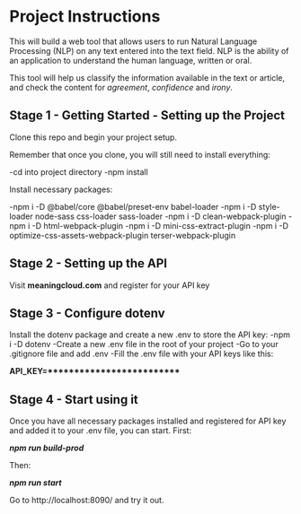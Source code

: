 # Project Instructions
This will build a web tool that allows users to run Natural Language Processing
(NLP) on any text entered into the text field. NLP is the ability of an
application to understand the human language, written or oral.

This tool will help us classify the information available in the text or
article, and check the content for _agreement_, _confidence_ and _irony_.

## Stage 1 - Getting Started - Setting up the Project

Clone this repo and begin your project setup.

Remember that once you clone, you will still need to install everything:

-cd into project directory
-npm install

Install necessary packages:

-npm i -D @babel/core @babel/preset-env babel-loader
-npm i -D style-loader node-sass css-loader sass-loader
-npm i -D clean-webpack-plugin
-npm i -D html-webpack-plugin
-npm i -D mini-css-extract-plugin
-npm i -D optimize-css-assets-webpack-plugin terser-webpack-plugin

## Stage 2 - Setting up the API
Visit __meaningcloud.com__ and register for your API key


## Stage 3 - Configure dotenv
Install the dotenv package and create a new .env to store the API key:
-npm i -D dotenv
-Create a new .env file in the root of your project
-Go to your .gitignore file and add .env
-Fill the .env file with your API keys like this:

__API_KEY=*************************__

## Stage 4 - Start using it
Once you have all necessary packages installed and registered for API key and
added it to your .env file, you can start. First:

***npm run build-prod***

Then:

***npm run start***

Go to http://localhost:8090/ and try it out.
